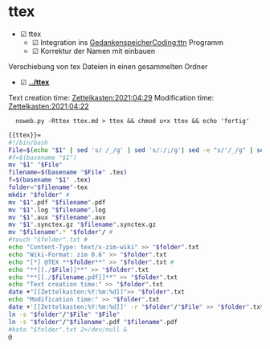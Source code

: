 # ttex

* ☑ ttex 
	* ☑ Integration ins [GedankenspeicherCoding:ttn](./ttn.md) Programm
	* ☑ Korrektur der Namen mit einbauen

Verschiebung von tex Dateien in einen gesammelten Ordner

* ☑ **[../ttex](./ttex)**

Text creation time:
[Zettelkasten:2021:04:29]()
Modification time:
[Zettelkasten:2021:04:22]()

``  noweb.py -Rttex ttex.md > ttex && chmod u+x ttex && echo 'fertig'``


```bash
{{ttex}}=
#!/bin/bash
File=$(echo "$1" | sed 's/ /_/g' | sed 's/:/;/g'| sed -e "s/'/_/g" | sed 's/\"//g')
#f=$(basename "$1")
mv "$1" "$File"
filename=$(basename "$File" .tex)
f=$(basename "$1" .tex)
folder="$filename"-tex
mkdir "$folder" #
mv "$1".pdf "$filename".pdf
mv "$1".log "$filename".log
mv "$1".aux "$filename".aux
mv "$1".synctex.gz "$filename".synctex.gz
mv "$filename".* "$folder"/ #
#touch "$folder".txt #
echo "Content-Type: text/x-zim-wiki" >> "$folder".txt
echo "Wiki-Format: zim 0.6" >> "$folder".txt
echo "[*] @TEX **$folder**" >> "$folder".txt #
echo "**[[./$File]]**" >> "$folder".txt 
echo "**[[./$filename.pdf]]**" >> "$folder".txt 
echo "Text creation time:" >> "$folder".txt
date +"[[Zettelkasten:%Y:%m:%d]]">> "$folder".txt
echo "Modification time:" >> "$folder".txt
date +'[[Zettelkasten:%Y:%m:%d]]' -r "$folder"/"$File" >> "$folder".txt
ln -s "$folder"/"$File" "$File"
ln -s "$folder"/"$filename".pdf "$filename".pdf
#kate "$folder".txt 2>/dev/null &
@
```

